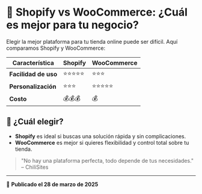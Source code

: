 # 🛒 Shopify vs WooCommerce: ¿Cuál es mejor para tu negocio?  

Elegir la mejor plataforma para tu tienda online puede ser difícil. Aquí comparamos Shopify y WooCommerce:  

| Característica      | Shopify  | WooCommerce  |
|--------------------|----------|-------------|
| **Facilidad de uso** | ⭐⭐⭐⭐⭐ | ⭐⭐⭐         |
| **Personalización** | ⭐⭐⭐ | ⭐⭐⭐⭐⭐ |
| **Costo** | 💰💰💰 | 💰 |

## 🔹 ¿Cuál elegir?  
- **Shopify** es ideal si buscas una solución rápida y sin complicaciones.  
- **WooCommerce** es mejor si quieres flexibilidad y control total sobre tu tienda.  

> "No hay una plataforma perfecta, todo depende de tus necesidades." – ChiliSites  

---
📝 **Publicado el 28 de marzo de 2025**
